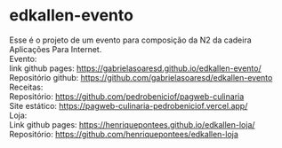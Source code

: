 # edkallen-evento
Esse é o projeto de um evento para composição da N2 da cadeira Aplicações Para Internet. </br>
Evento: </br>
link github pages: https://gabrielasoaresd.github.io/edkallen-evento/ </br>
Repositório github: https://github.com/gabrielasoaresd/edkallen-evento </br>
Receitas: </br>
Repositório: https://github.com/pedrobeniciof/pagweb-culinaria </br>
Site estático: https://pagweb-culinaria-pedrobeniciof.vercel.app/ </br>
Loja: </br>
Link github pages: https://henriquepontees.github.io/edkallen-loja/</br>
Repositório: https://github.com/henriquepontees/edkallen-loja 

